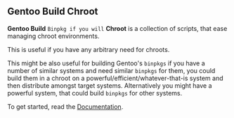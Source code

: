 ## Gentoo Build Chroot
**Gentoo Build** `Binpkg if you will` **Chroot** is a collection of scripts, that ease managing chroot environments.

This is useful if you have any arbitrary need for chroots.

This might be also useful for building Gentoo's `binpkgs` if you have a number of similar systems and need similar `binpkgs` for them, you could build them in a chroot on a powerful/efficient/whatever-that-is system and then distribute amongst target systems. Alternatively you might have a powerful system, that could build `binpkgs` for other systems.

To get started, read the [Documentation](https://pf4public.github.io/gb-chroot/).
